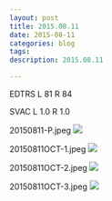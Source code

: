 ```yaml
---
layout: post
title: 2015.08.11
date: 2015-08-11
categories: blog
tags:
description: 2015.08.11

---
```


EDTRS L 81 R 84

SVAC L 1.0 R 1.0


20150811-P.jpeg
![](http://helphereyes.github.io/images/20150811-P.jpeg)

20150811OCT-1.jpeg
![](http://helphereyes.github.io/images/20150811OCT-1.jpeg)

20150811OCT-2.jpeg
![](http://helphereyes.github.io/images/20150811OCT-2.jpeg)

20150811OCT-3.jpeg
![](http://helphereyes.github.io/images/20150811OCT-3.jpeg)